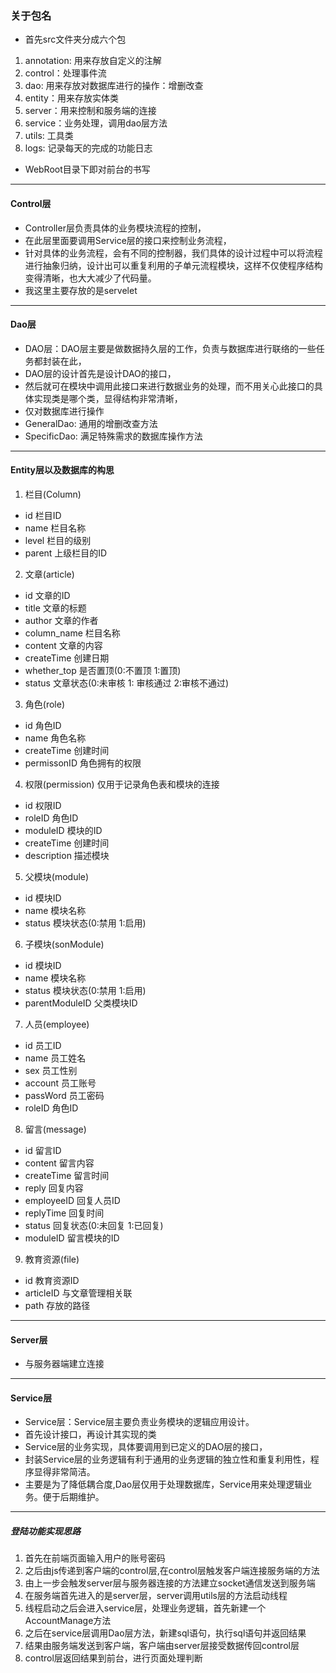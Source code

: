 ### 关于包名
- 首先src文件夹分成六个包
1. annotation: 用来存放自定义的注解
2. control：处理事件流
3. dao: 用来存放对数据库进行的操作：增删改查
4. entity：用来存放实体类
5. server：用来控制和服务端的连接
6. service：业务处理，调用dao层方法
7. utils: 工具类
8. logs: 记录每天的完成的功能日志

- WebRoot目录下即对前台的书写

---

#### Control层
- Controller层负责具体的业务模块流程的控制， 
- 在此层里面要调用Service层的接口来控制业务流程，
- 针对具体的业务流程，会有不同的控制器，我们具体的设计过程中可以将流程进行抽象归纳，设计出可以重复利用的子单元流程模块，这样不仅使程序结构变得清晰，也大大减少了代码量。
- 我这里主要存放的是servelet

---

#### Dao层
- DAO层：DAO层主要是做数据持久层的工作，负责与数据库进行联络的一些任务都封装在此， 
- DAO层的设计首先是设计DAO的接口，
- 然后就可在模块中调用此接口来进行数据业务的处理，而不用关心此接口的具体实现类是哪个类，显得结构非常清晰，
- 仅对数据库进行操作
- GeneralDao: 通用的增删改查方法
- SpecificDao: 满足特殊需求的数据库操作方法

---

#### Entity层以及数据库的构思
1. 栏目(Column)
- id				栏目ID
- name      		栏目名称
- level				栏目的级别
- parent			上级栏目的ID

2. 文章(article)
- id				文章的ID
- title     		文章的标题
- author			文章的作者
- column_name		栏目名称
- content			文章的内容
- createTime		创建日期
- whether_top		是否置顶(0:不置顶 1:置顶)
- status			文章状态(0:未审核 1: 审核通过 2:审核不通过)

3. 角色(role)
- id				角色ID
- name				角色名称
- createTime		创建时间
- permissonID		角色拥有的权限


4. 权限(permission) 仅用于记录角色表和模块的连接
- id				权限ID
- roleID			角色ID
- moduleID			模块的ID
- createTime		创建时间
- description		描述模块


5. 父模块(module)
- id				模块ID
- name				模块名称
- status			模块状态(0:禁用 1:启用)

6. 子模块(sonModule)
- id				模块ID
- name				模块名称
- status			模块状态(0:禁用 1:启用)
- parentModuleID	父类模块ID


7. 人员(employee)
- id				员工ID
- name				员工姓名
- sex				员工性别
- account 			员工账号
- passWord			员工密码
- roleID			角色ID


8. 留言(message)
- id				留言ID
- content			留言内容
- createTime		留言时间
- reply				回复内容
- employeeID		回复人员ID
- replyTime			回复时间			
- status			回复状态(0:未回复 1:已回复)
- moduleID			留言模块的ID


9. 教育资源(file)
- id				教育资源ID
- articleID			与文章管理相关联
- path   			存放的路径

---

#### Server层
- 与服务器端建立连接

---

#### Service层
- Service层：Service层主要负责业务模块的逻辑应用设计。 
- 首先设计接口，再设计其实现的类
- Service层的业务实现，具体要调用到已定义的DAO层的接口，
- 封装Service层的业务逻辑有利于通用的业务逻辑的独立性和重复利用性，程序显得非常简洁。
- 主要是为了降低耦合度,Dao层仅用于处理数据库，Service用来处理逻辑业务。便于后期维护。

--------

##### 登陆功能实现思路
1. 首先在前端页面输入用户的账号密码
2. 之后由js传递到客户端的control层,在control层触发客户端连接服务端的方法
3. 由上一步会触发server层与服务器连接的方法建立socket通信发送到服务端
4. 在服务端首先进入的是server层，server调用utils层的方法启动线程
5. 线程启动之后会进入service层，处理业务逻辑，首先新建一个AccountManage方法
6. 之后在service层调用Dao层方法，新建sql语句，执行sql语句并返回结果
7. 结果由服务端发送到客户端，客户端由server层接受数据传回control层
8. control层返回结果到前台，进行页面处理判断